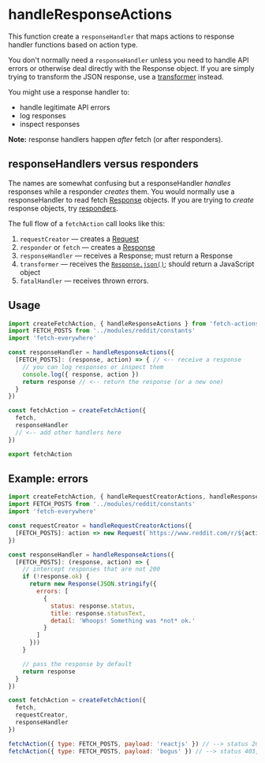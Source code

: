 # handleResponseActions
This function create a `responseHandler` that maps actions to response handler functions based on action type.

You don't normally need a `responseHandler` unless you need to handle API errors or otherwise deal directly with the Response object. If you are simply trying to transform the JSON response, use a [transformer](./handleTransformerActions.md) instead.

You might use a response handler to:
- handle legitimate API errors
- log responses
- inspect responses

**Note:** response handlers happen *after* fetch (or after responders).

## responseHandlers versus responders
The names are somewhat confusing but a responseHandler *handles* responses while a responder *creates* them. You would normally use a responseHandler to read fetch [Response](https://developer.mozilla.org/en-US/docs/Web/API/Response) objects. If you are trying to *create* response objects, try [responders](./handleResponderActions.md).

The full flow of a `fetchAction` call looks like this:

1. `requestCreator` &mdash; creates a [Request](https://developer.mozilla.org/en-US/docs/Web/API/Request)
2. `responder` or `fetch` &mdash; creates a [Response](https://developer.mozilla.org/en-US/docs/Web/API/Response)
3. `responseHandler` &mdash; receives a Response; must return a Response
4. `transformer` &mdash; receives the [`Response.json()`](https://developer.mozilla.org/en-US/docs/Web/API/Body/json); should return a JavaScript object
5. `fatalHandler` &mdash; receives thrown errors.

## Usage

```js
import createFetchAction, { handleResponseActions } from 'fetch-actions'
import FETCH_POSTS from '../modules/reddit/constants'
import 'fetch-everywhere'

const responseHandler = handleResponseActions({
  [FETCH_POSTS]: (response, action) => { // <-- receive a response
    // you can log responses or inspect them
    console.log({ response, action })
    return response // <-- return the response (or a new one)
  }
})

const fetchAction = createFetchAction({
  fetch,
  responseHandler
  // <-- add other handlers here
})

export fetchAction
```

## Example: errors

```js
import createFetchAction, { handleRequestCreatorActions, handleResponseActions } from 'fetch-actions'
import FETCH_POSTS from '../modules/reddit/constants'
import 'fetch-everywhere'

const requestCreator = handleRequestCreatorActions({
  [FETCH_POSTS]: action => new Request(`https://www.reddit.com/r/${action.payload}.json`)
})

const responseHandler = handleResponseActions({
  [FETCH_POSTS]: (response, action) => {
    // intercept responses that are not 200
    if (!response.ok) {
      return new Response(JSON.stringify({
        errors: [
          {
            status: response.status,
            title: response.statusText,
            detail: 'Whoops! Something was *not* ok.'
          }
        ]
      }))
    }

    // pass the response by default
    return response
  }
})

const fetchAction = createFetchAction({
  fetch,
  requestCreator,
  responseHandler
})

fetchAction({ type: FETCH_POSTS, payload: 'reactjs' }) // --> status 200, resolves to actual response
fetchAction({ type: FETCH_POSTS, payload: 'bogus' }) // --> status 403, resolves to error response
```
